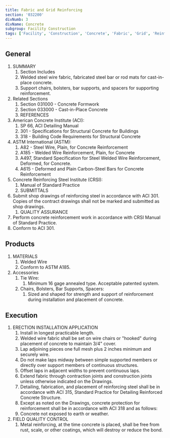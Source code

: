 ```yaml
---
title: Fabric and Grid Reinforcing
section: '032200'
divNumb: 3
divName: Concrete
subgroup: Facility Construction
tags: ['Facility', 'Construction', 'Concrete', 'Fabric', 'Grid', 'Reinforcing']
---
```


## General

1. SUMMARY
   1. Section Includes
   1. Welded steel wire fabric, fabricated steel bar or rod mats for cast-in-place concrete.
   1. Support chairs, bolsters, bar supports, and spacers for supporting reinforcement.
2. Related Sections
   1. Section 031000 - Concrete Formwork
   2. Section 033000 - Cast-in-Place Concrete
   3. REFERENCES
3. American Concrete Institute (ACI):
   1. SP 66, ACI Detailing Manual
   2. 301 - Specifications for Structural Concrete for Buildings
   3. 318 - Building Code Requirements for Structural Concrete
4. ASTM International (ASTM):
   1. A82 - Steel Wire, Plain, for Concrete Reinforcement
   2. A185 - Welded Wire Reinforcement, Plain, for Concrete
   3. A497, Standard Specification for Steel Welded Wire Reinforcement, Deformed, for Concrete.
   4. A615 - Deformed and Plain Carbon-Steel Bars for Concrete Reinforcement
5. Concrete Reinforcing Steel Institute (CRSI):
   1. Manual of Standard Practice
   2. SUBMITTALS
6. Submit shop drawings of reinforcing steel in accordance with ACI 301. Copies of the contract drawings shall not be marked and submitted as shop drawings.
   1. QUALITY ASSURANCE
7. Perform concrete reinforcement work in accordance with CRSI Manual of Standard Practice.
8. Conform to ACI 301.

## Products

1. MATERIALS
   1. Welded Wire
   1. Conform to ASTM A185.
2. Accessories
   1. Tie Wire:
      1. Minimum 16 gage annealed type. Acceptable patented system.
   2. Chairs, Bolsters, Bar Supports, Spacers:
      1. Sized and shaped for strength and support of reinforcement during installation and placement of concrete.

## Execution

1. ERECTION INSTALLATION APPLICATION
   1. Install in longest practicable length.
   2. Welded wire fabric shall be set on wire chairs or "hooked" during placement of concrete to maintain 3/4" cover.
   3. Lap adjoining pieces one full mesh plus 2 inches minimum and securely wire.
   4. Do not make laps midway between simple supported members or directly over support members of continuous structures.
   5. Offset laps in adjacent widths to prevent continuous laps.
   6. Extend fabric through contraction joints and construction joints unless otherwise indicated on the Drawings.
   7. Detailing, fabrication, and placement of reinforcing steel shall be in accordance with ACI 315, Standard Practice for Detailing Reinforced Concrete Structure.
   8. Except as noted on the Drawings, concrete protection for reinforcement shall be in accordance with ACI 318 and as follows:
   9. Concrete not exposed to earth or weather.
2. FIELD QUALITY CONTROL
   1. Metal reinforcing, at the time concrete is placed, shall be free from rust, scale, or other coatings, which will destroy or reduce the bond.
